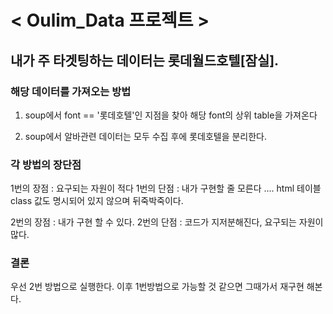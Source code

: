 
# < Oulim_Data 프로젝트 >

## 내가 주 타겟팅하는 데이터는 롯데월드호텔[잠실].

### 해당 데이터를 가져오는 방법
1. soup에서 font == '롯데호텔'인 지점을 찾아 해당 font의 상위 table을 가져온다

2. soup에서 알바관련 데이터는 모두 수집 후에 롯데호텔을 분리한다.


### 각 방법의 장단점
1번의 장점 : 요구되는 자원이 적다
1번의 단점 : 내가 구현할 줄 모른다 .... html 테이블 class 값도 명시되어 있지 않으며 뒤죽박죽이다.

2번의 장점 : 내가 구현 할 수 있다.
2번의 단점 : 코드가 지저분해진다, 요구되는 자원이 많다.


### 결론
우선 2번 방법으로 실행한다. 이후 1번방법으로 가능할 것 같으면 그때가서 재구현 해본다.